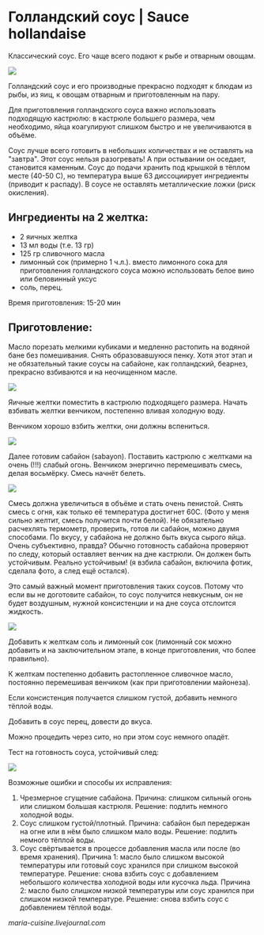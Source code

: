 # Голландский соус \| Sauce hollandaise

Классический соус. Его чаще всего подают к рыбе и отварным овощам.

![](http://img-fotki.yandex.ru/get/5312/116309764.b/0_6e4cf_697066c9_L.jpg)

Голландский соус и его производные прекрасно подходят к блюдам из рыбы, из яиц, к овощам отварным и приготовленным на пару.

Для приготовления голландского соуса важно использовать подходящую кастрюлю: в кастрюле большего размера, чем необходимо, яйца коагулируют слишком быстро и не увеличиваются в объёме.

Соус лучше всего готовить в небольших количествах и не оставлять на "завтра". Этот соус нельзя разогревать! А при остывании он оседает, становится каменным. Соус до подачи хранить под крышкой в тёплом месте \(40-50 С\), но температура выше 63 диссоциирует ингредиенты \(приводит к распаду\). В соусе не оставлять металлические ложки \(риск окисления\).

## Ингредиенты на 2 желтка:

* 2 яичных желтка
* 13 мл воды \(т.е. 13 гр\)
* 125 гр сливочного масла
* лимонный сок \(примерно 1 ч.л.\). вместо лимонного сока для приготовления голландского соуса можно использовать белое вино или беловинный уксус
* соль, перец.

Время приготовления: 15-20 мин

## Приготовление:

Масло порезать мелкими кубиками и медленно растопить на водяной бане без помешивания. Снять образовавшуюся пенку. Хотя этот этап и не обязательный такие соусы на сабайоне, как голландский, беарнез, прекрасно взбиваются и на неочищенном масле.

![](http://img-fotki.yandex.ru/get/5413/116309764.b/0_6e4d0_205d0aaa_L.jpg)

Яичные желтки поместить в кастрюлю подходящего размера. Начать взбивать желтки венчиком, постепенно вливая холодную воду.

Венчиком хорошо взбить желтки, они должны вспениться.

![](http://img-fotki.yandex.ru/get/9060/116309764.27/0_98947_dc783a45_L.jpg)

Далее готовим сабайон \(sabayon\). Поставить кастрюлю с желтками на очень \(!!!\) слабый огонь. Венчиком энергично перемешивать смесь, делая восьмёрку. Смесь начнёт белеть.

![](http://img-fotki.yandex.ru/get/5312/116309764.b/0_6e4d2_94ac78e6_L.jpg)

Смесь должна увеличиться в объёме и стать очень пенистой. Снять смесь с огня, как только её температура достигнет 60С. \(Фото у меня сильно желтит, смесь получится почти белой\). Не обязательно расчехлять термометр, проверить, готов ли сабайон, можно двумя способами. По вкусу, у сабайона не должно быть вкуса сырого яйца. Очень субъективно, правда? Обычно готовность сабайона проверяют по следу, который оставляет венчик на дне кастрюли. Он должен быть устойчивым. Реально устойчивым! \(я взбила сабайон, включила фотик, сделала фото, а след ещё остался\).

Это самый важный момент приготовления таких соусов. Потому что если вы не доготовите сабайон, то соус получится невкусным, он не будет воздушным, нужной консистенции и на дне соуса отслоится жидкость.

![](http://img-fotki.yandex.ru/get/5000/116309764.27/0_98948_96fb6483_L.jpg)

Добавить к желткам соль и лимонный сок \(лимонный сок можно добавить и на заключительном этапе, в конце приготовления, что более правильно\).

К желткам постепенно добавить растопленное сливочное масло, постоянно перемешивая венчиком \(как при приготовлении майонеза\).

Если консистенция получается слишком густой, добавить немного тёплой воды.

Добавить в соус перец, довести до вкуса.

Можно процедить через сито, но при этом соус немного опадёт.

Тест на готовность соуса, устойчивый след:

![](http://img-fotki.yandex.ru/get/9811/116309764.27/0_98949_3a401e40_L.jpg)

Возможные ошибки и способы их исправления:

1. Чрезмерное сгущение сабайона. Причина: слишком сильный огонь или слишком большая кастрюля. Решение: подлить немного холодной воды.
2. Соус слишком густой/плотный. Причина: сабайон был передержан на огне или в нём было слишком мало воды. Решение: подлить немного тёплой воды.
3. Соус свёртывается в процессе добавления масла или после \(во время хранения\). Причина 1: масло было слишком высокой температуры или готовый соус хранился при слишком высокой температуре. Решение: снова взбить соус с добавлением небольшого количества холодной воды или кусочка льда. Причина 2: масло было слишком низкой температуры или соус хранился при слишком низкой температуре. Решение: снова взбить соус с добавлением тёплой воды.

_maria-cuisine.livejournal.com_

